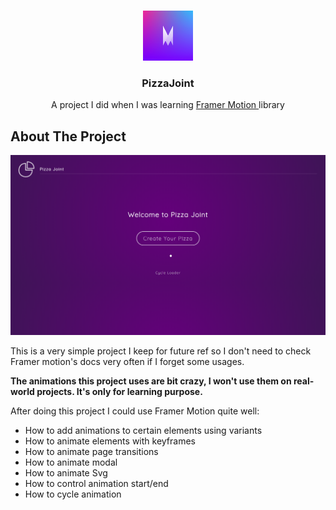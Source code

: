 <!-- PROJECT LOGO -->
<br />
<p align="center">
  <a href="https://nextjs.org/">
    <img src="https://github.com/Halmesn/pizza-joint-framermotion/blob/main/public/framermotion.png" alt="Logo" width="80" height="80">
  </a>

  <h3 align="center">PizzaJoint</h3>

  <p align="center">
    A project I did when I was learning <a href="https://www.framer.com/motion/">Framer Motion
    </a>library
    <br />
  </p>
</p>

<!-- ABOUT THE PROJECT -->

## About The Project

[![Product Name Screen Shot][product-screenshot]](https://pizza-joint-framermotion.vercel.app/)

This is a very simple project I keep for future ref so I don't need to check Framer motion's docs very often if I forget some usages.

**The animations this project uses are bit crazy, I won't use them on real-world projects. It's only for learning purpose.**

After doing this project I could use Framer Motion quite well:
<br/>

<ul>
  <li>How to add animations to certain elements using variants</li>
  <li>How to animate elements with keyframes</li>
  <li>How to animate page transitions</li>
  <li>How to animate modal</li>
  <li>How to animate Svg</li>
  <li>How to control animation start/end</li>
  <li>How to cycle animation</li>
</ul>

<!-- MARKDOWN LINKS & IMAGES -->
<!-- https://www.markdownguide.org/basic-syntax/#reference-style-links -->

[product-screenshot]: https://github.com/Halmesn/pizza-joint-framermotion/blob/main/public/pizza-joint.png
